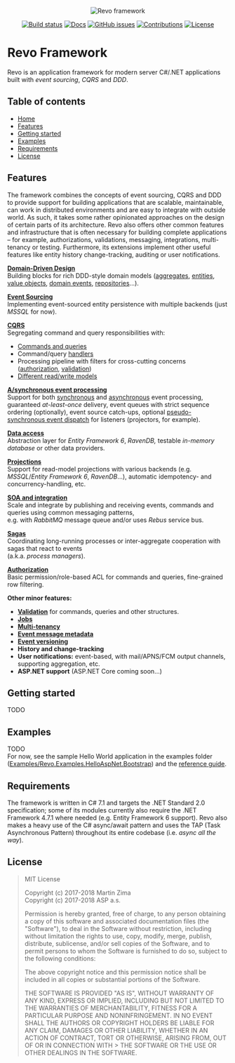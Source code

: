 
<p align="center">
<img src="https://github.com/revoframework/Revo/blob/develop/res/revo-framework.png" alt="Revo framework">
</p>
<p align="center">
<a href="https://ci.appveyor.com/project/revoframework/revo/"><img src="https://ci.appveyor.com/api/projects/status/uil4j7y3nlqkdmy1/branch/develop?svg=true" alt="Build status"></a>
<a href="https://revoframework.gitbook.io/revo/"><img src="https://img.shields.io/badge/docs-GITBOOK-blue.svg" alt="Docs"></a>
<a href="https://github.com/revoframework/Revo/issues"><img src="https://img.shields.io/github/issues/revoframework/Revo.svg" alt="GitHub issues"></a>
<a href="https://github.com/revoframework/Revo/pulls"><img src="https://img.shields.io/badge/contributions-welcome-orange.svg" alt="Contributions"></a>
<a href="https://github.com/revoframework/Revo/blob/develop/LICENSE"><img src="https://img.shields.io/badge/license-MIT-blue.svg" alt="License"></a>
</p>

# Revo Framework

Revo is an application framework for modern server C\#/.NET applications built with _event sourcing_, _CQRS_ and _DDD_.

## Table of contents

* [Home](#revo-framework)
* [Features](#features)
* [Getting started](#getting-started)
* [Examples](#examples)
* [Requirements](#requirements)
* [License](#license)

## Features

The framework combines the concepts of event sourcing, CQRS and DDD to provide support for building applications that are scalable, maintainable, can work in distributed environments and are easy to integrate with outside world. As such, it takes some rather opinionated approaches on the design of certain parts of its architecture. Revo also offers other common features and infrastructure that is often necessary for building complete applications – for example, authorizations, validations, messaging, integrations, multi-tenancy or testing.
Furthermore, its extensions implement other useful features like entity history change-tracking, auditing or user notifications.

[**Domain-Driven Design**](https://revoframework.gitbook.io/revo/reference-guide/domain-building-blocks)  
Building blocks for rich DDD-style domain models \([aggregates](https://revoframework.gitbook.io/revo/reference-guide/domain-building-blocks#aggregates), [entities](https://revoframework.gitbook.io/revo/reference-guide/domain-building-blocks#entities), [value objects](https://revoframework.gitbook.io/revo/reference-guide/domain-building-blocks#value-objects), [domain events](https://revoframework.gitbook.io/revo/reference-guide/domain-building-blocks#domain-events), [repositories](https://revoframework.gitbook.io/revo/reference-guide/data-persistence#aggregate-repository)...\).

[**Event Sourcing**](https://revoframework.gitbook.io/revo/reference-guide/events)  
Implementing event-sourced entity persistence with multiple backends \(just _MSSQL_ for now\).

[**CQRS**](https://revoframework.gitbook.io/revo/reference-guide/commands-and-queries)  
Segregating command and query responsibilities with:
* [Commands and queries](https://revoframework.gitbook.io/revo/reference-guide/commands-and-queries#commands-queries)
* Command/query [handlers](https://revoframework.gitbook.io/revo/reference-guide/commands-and-queries#command-query-handlers)
* Processing pipeline with filters for cross-cutting concerns \([authorization](https://revoframework.gitbook.io/revo/reference-guide/authorization), [validation](https://revoframework.gitbook.io/revo/reference-guide/validation)\)
* [Different read/write models](https://revoframework.gitbook.io/revo/reference-guide/projections)

[**A/synchronous event processing**](https://revoframework.gitbook.io/revo/reference-guide/events)  
Support for both [synchronous](https://revoframework.gitbook.io/revo/reference-guide/events#synchronous-event-processing) and [asynchronous](https://revoframework.gitbook.io/revo/reference-guide/events#asynchronous-event-processing) event processing, guaranteed _at-least-once_ delivery, event queues with strict sequence ordering \(optionally\), event source catch-ups, optional [pseudo-synchronous event dispatch](https://revoframework.gitbook.io/revo/reference-guide/events#pseudo-synchronous-event-dispatch) for listeners \(projectors, for example\).

[**Data access**](https://revoframework.gitbook.io/revo/reference-guide/data-persistence)  
Abstraction layer for _Entity Framework 6_, _RavenDB,_ testable _in-memory database_ or other data providers.

[**Projections**](https://revoframework.gitbook.io/revo/reference-guide/projections)  
Support for read-model projections with various backends \(e.g. _MSSQL_/_Entity Framework 6_, _RavenDB_...\), automatic idempotency- and concurrency-handling, etc.

[**SOA and integration**](https://revoframework.gitbook.io/revo/reference-guide/integrations)  
Scale and integrate by publishing and receiving events, commands and queries using common messaging patterns,<br>e.g. with _RabbitMQ_ message queue and/or uses _Rebus_ service bus.

[**Sagas**](https://revoframework.gitbook.io/revo/reference-guide/sagas)  
Coordinating long-running processes or inter-aggregate cooperation with sagas that react to events<br>\(a.k.a. _process managers_\).

[**Authorization**](https://revoframework.gitbook.io/revo/reference-guide/authorization)  
Basic permission/role-based ACL for commands and queries, fine-grained row filtering.

**Other minor features:**
* [**Validation**](https://revoframework.gitbook.io/revo/reference-guide/validation) for commands, queries and other structures.
* [**Jobs**](https://revoframework.gitbook.io/revo/reference-guide/jobs)
* [**Multi-tenancy**](https://revoframework.gitbook.io/revo/reference-guide/multi-tenancy)  
* [	**Event message metadata**](https://revoframework.gitbook.io/revo/reference-guide/events#event-messages-and-metadata)
* [**Event versioning**](https://revoframework.gitbook.io/revo/reference-guide/events#event-versioning)
* **History and change-tracking**
* **User notifications:** event-based, with mail/APNS/FCM output channels, supporting aggregation, etc.
* **ASP.NET support** \(ASP.NET Core coming soon...\)

## Getting started
TODO

## Examples

TODO  
For now, see the sample Hello World application in the examples folder ([Examples/Revo.Examples.HelloAspNet.Bootstrap](https://github.com/revoframework/Revo/tree/develop/Examples/Revo.Examples.HelloAspNet.Bootstrap)) and the [reference guide](https://revoframework.gitbook.io/revo/).

## Requirements

The framework is written in C\# 7.1 and targets the .NET Standard 2.0 specification; some of its modules currently also require the .NET Framework 4.7.1 where needed \(e.g. Entity Framework 6 support\). Revo also makes a heavy use of the C\# async/await pattern and uses the TAP \(Task Asynchronous Pattern\) throughout its entire codebase \(i.e. _async all the way_\).

## License
> MIT License
> 
> Copyright (c) 2017-2018 Martin Zima<br>
> Copyright (c) 2017-2018 ASP a.s.
> 
> Permission is hereby granted, free of charge, to any person obtaining a copy of this software and associated documentation files (the "Software"), to deal in the Software without restriction, including without limitation the rights to use, copy, modify, merge, publish, distribute, sublicense, and/or sell copies of the Software, and to permit persons to whom the Software is furnished to do so, subject to the following conditions:
> 
> The above copyright notice and this permission notice shall be included in all copies or substantial portions of the Software.
> 
> THE SOFTWARE IS PROVIDED "AS IS", WITHOUT WARRANTY OF ANY KIND, EXPRESS OR IMPLIED, INCLUDING BUT NOT LIMITED TO THE WARRANTIES OF MERCHANTABILITY, FITNESS FOR A PARTICULAR PURPOSE AND NONINFRINGEMENT. IN NO EVENT SHALL THE AUTHORS OR COPYRIGHT HOLDERS BE LIABLE FOR ANY CLAIM, DAMAGES OR OTHER LIABILITY, WHETHER IN AN ACTION OF CONTRACT, TORT OR OTHERWISE, ARISING FROM, OUT OF OR IN CONNECTION WITH > THE SOFTWARE OR THE USE OR OTHER DEALINGS IN THE SOFTWARE.
